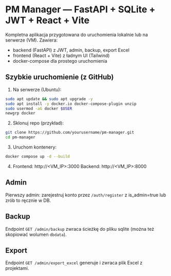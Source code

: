 # PM Manager — FastAPI + SQLite + JWT + React + Vite

Kompletna aplikacja przygotowana do uruchomienia lokalnie lub na serwerze (VM). Zawiera:
- backend (FastAPI) z JWT, admin, backup, export Excel
- frontend (React + Vite) z ładnym UI (Tailwind)
- docker-compose dla prostego uruchomienia

## Szybkie uruchomienie (z GitHub)
1. Na serwerze (Ubuntu):
```bash
sudo apt update && sudo apt upgrade -y
sudo apt install -y docker.io docker-compose-plugin unzip
sudo usermod -aG docker $USER
newgrp docker
```
2. Sklonuj repo (przykład):
```bash
git clone https://github.com/yourusername/pm-manager.git
cd pm-manager
```
3. Uruchom kontenery:
```bash
docker compose up -d --build
```
4. Frontend: http://<VM_IP>:3000
   Backend: http://<VM_IP>:8000

## Admin
Pierwszy admin: zarejestruj konto przez `/auth/register` z is_admin=true lub zrób to ręcznie w DB.

## Backup
Endpoint `GET /admin/backup` zwraca ścieżkę do pliku sqlite (można też skopiować wolumen `dbdata`).

## Export
Endpoint `GET /admin/export_excel` generuje i zwraca plik Excel z projektami.
